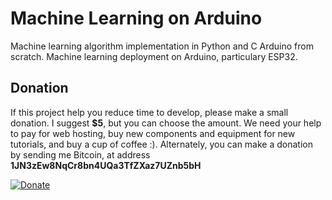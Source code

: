 # Machine Learning on Arduino

Machine learning algorithm implementation in Python and C Arduino from scratch. Machine learning deployment on Arduino, particulary ESP32.

## Donation
If this project help you reduce time to develop, please make a small donation. I suggest **$5**, but you can choose the amount. We need your help to pay for web hosting, buy new components and equipment for new tutorials, and buy a cup of coffee :). Alternately, you can make a donation by sending me Bitcoin, at address **1JN3zEw8NqCr8bn4UQa3TfZXaz7UZnb5bH**

[![Donate](https://img.shields.io/badge/Donate-PayPal-green.svg)](https://paypal.me/erwin168?locale.x=en_US)

